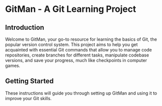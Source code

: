 # GitMan - A Git Learning Project

## Introduction

Welcome to GitMan, your go-to resource for learning the basics of Git, the popular version control system. This project aims to help you get acquainted with essential Git commands that allow you to manage code repositories, create branches for different tasks, manipulate codebase versions, and save your progress, much like checkpoints in computer games.

## Getting Started

These instructions will guide you through setting up GitMan and using it to improve your Git skills.
